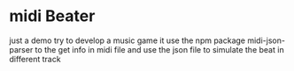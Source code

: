 # midi Beater
just a demo try to develop a music game
it use the npm package midi-json-parser to the get info in midi file
and use the json file to simulate the beat in different track
